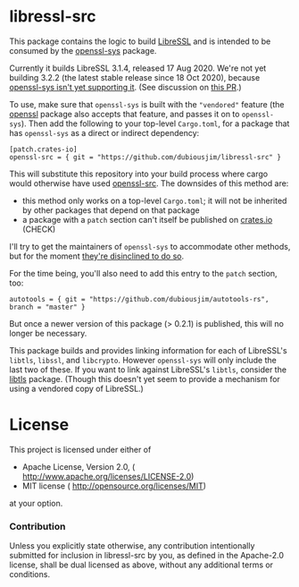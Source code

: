 # libressl-src

This package contains the logic to build [LibreSSL](https://www.libressl.org/)
and is intended to be consumed by
the [openssl-sys](https://lib.rs/crates/openssl-sys) package.

Currently it builds LibreSSL 3.1.4, released 17 Aug 2020.
We're not yet building 3.2.2 (the latest stable release since 18 Oct 2020), because
[openssl-sys isn't yet supporting it](https://github.com/sfackler/rust-openssl/issues/1309).
(See discussion on [this PR](https://github.com/sfackler/rust-openssl/pull/1333).)

To use, make sure that `openssl-sys` is built with the `"vendored"` feature
(the [openssl](https://lib.rs/crates/openssl)
package also accepts that feature, and passes it on to `openssl-sys`).
Then add the following to your top-level `Cargo.toml`, for a package that has `openssl-sys`
as a direct or indirect dependency:

```
[patch.crates-io]
openssl-src = { git = "https://github.com/dubiousjim/libressl-src" }
```

This will substitute this repository into your build process where cargo would
otherwise have used [openssl-src](https://lib.rs/crates/openssl-src). The downsides
of this method are:

* this method only works on a top-level `Cargo.toml`; it will not be inherited
  by other packages that depend on that package
* a package with a `patch` section can't itself be published on
  [crates.io](https://crates.io/) (CHECK)

I'll try to get the maintainers of `openssl-sys`
to accommodate other methods, but for the moment
[they're disinclined to do so](https://github.com/sfackler/rust-openssl/issues/1283).

For the time being, you'll also need to add this entry to the `patch` section, too:

```
autotools = { git = "https://github.com/dubiousjim/autotools-rs", branch = "master" }
```

But once a newer version of this package (> 0.2.1) is published, this will no longer be necessary.

This package builds and provides linking information for each of LibreSSL's `libtls`, `libssl`, and `libcrypto`. However `openssl-sys` will only include the last two of these. If you want to link against LibreSSL's `libtls`, consider the [libtls](https://lib.rs/crates/libtls) package. (Though this doesn't yet seem to provide a mechanism for using a vendored copy of LibreSSL.)


# License

This project is licensed under either of

 * Apache License, Version 2.0, (<!-- [LICENSE-APACHE](LICENSE-APACHE) or -->
   http://www.apache.org/licenses/LICENSE-2.0)
 * MIT license (<!-- [LICENSE-MIT](LICENSE-MIT) or -->
   http://opensource.org/licenses/MIT)

at your option.

### Contribution

Unless you explicitly state otherwise, any contribution intentionally submitted
for inclusion in libressl-src by you, as defined in the Apache-2.0 license, shall be
dual licensed as above, without any additional terms or conditions.
